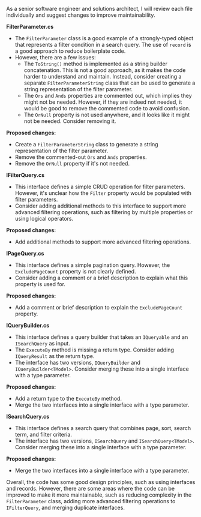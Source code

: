 As a senior software engineer and solutions architect, I will review each file individually and suggest changes to improve maintainability.

**FilterParameter.cs**

* The `FilterParameter` class is a good example of a strongly-typed object that represents a filter condition in a search query. The use of `record` is a good approach to reduce boilerplate code.
* However, there are a few issues:
	+ The `ToString()` method is implemented as a string builder concatenation. This is not a good approach, as it makes the code harder to understand and maintain. Instead, consider creating a separate `FilterParameterString` class that can be used to generate a string representation of the filter parameter.
	+ The `Ors` and `Ands` properties are commented out, which implies they might not be needed. However, if they are indeed not needed, it would be good to remove the commented code to avoid confusion.
	+ The `OrNull` property is not used anywhere, and it looks like it might not be needed. Consider removing it.

**Proposed changes:**

* Create a `FilterParameterString` class to generate a string representation of the filter parameter.
* Remove the commented-out `Ors` and `Ands` properties.
* Remove the `OrNull` property if it's not needed.

**IFilterQuery.cs**

* This interface defines a simple CRUD operation for filter parameters. However, it's unclear how the `Filter` property would be populated with filter parameters.
* Consider adding additional methods to this interface to support more advanced filtering operations, such as filtering by multiple properties or using logical operators.

**Proposed changes:**

* Add additional methods to support more advanced filtering operations.

**IPageQuery.cs**

* This interface defines a simple pagination query. However, the `ExcludePageCount` property is not clearly defined.
* Consider adding a comment or a brief description to explain what this property is used for.

**Proposed changes:**

* Add a comment or brief description to explain the `ExcludePageCount` property.

**IQueryBuilder.cs**

* This interface defines a query builder that takes an `IQueryable` and an `ISearchQuery` as input.
* The `ExecuteBy` method is missing a return type. Consider adding `IQueryResult` as the return type.
* The interface has two versions, `IQueryBuilder` and `IQueryBuilder<TModel>`. Consider merging these into a single interface with a type parameter.

**Proposed changes:**

* Add a return type to the `ExecuteBy` method.
* Merge the two interfaces into a single interface with a type parameter.

**ISearchQuery.cs**

* This interface defines a search query that combines page, sort, search term, and filter criteria.
* The interface has two versions, `ISearchQuery` and `ISearchQuery<TModel>`. Consider merging these into a single interface with a type parameter.

**Proposed changes:**

* Merge the two interfaces into a single interface with a type parameter.

Overall, the code has some good design principles, such as using interfaces and records. However, there are some areas where the code can be improved to make it more maintainable, such as reducing complexity in the `FilterParameter` class, adding more advanced filtering operations to `IFilterQuery`, and merging duplicate interfaces.